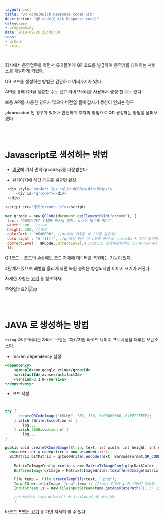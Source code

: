 ```yaml
---
layout: post
title: "QR code(Quick Response code) 생성"
description: "QR code(Quick Response code)"
categories:
- programming
date: 2019-09-26 20:05:00
tags:
- qrCode
- zxing

---
```



회사에서  운영업무를 하면서 유저들어게 QR 코드를 발급하여 통역기를 대여하는 서비스를 개발하게 되었다.

QR 코드를 생성하는 방법은  간단하고 여러가지가 있다.  

API를 통해 QR을 생성할 수도 있고 라이브러리를 사용해서 생성 할 수도 있다.  

보통 API를 사용한 경우가 많으나 버전업 될때 갑자기 생성이 안되는 경우 

,deprecated 된 경우가 있어서 안전하게 후자의 방법으로 QR 생성하는 방법을 살펴보겠다.

<br><br>
# Javascript로 생성하는 방법

- [이곳](https://davidshimjs.github.io/qrcodejs/)에 가서 먼저 qrcode.js를 다운받는다

- 뷰페이지에 해당 코드를 넣으면 완성

```javascript
 <div style="border: 2px solid #000;width:500px">
	 <div id="qrcode"></div>
 </div>
 
<script src="경로/qrcode.js"></script>

var qrcode = new QRCode(document.getElementById("qrcode"), {
 text: "QR리더기로 읽을때 표시될 문자. url이 될수도 있다",
 width: 300,  //가로
 height: 300, //세로
 colorDark : "#000000", //qr에서 어두운 색 (보통 검은색) 
 colorLight : "#ffffff", //qr에서 밝은 색 (보통 하얀색) colorDark 보다 옅어야한다.
 correctLevel : QRCode.CorrectLevel.H //qr코드 오류복원능력임 (L->M->Q->H)
 });

```

QR코드는 코드의 손상에도 코드 자체에 데이터를 복원하는 기능이 있다. 

4단계가 있으며 레벨을 올리게 되면 복원 능력은 향상되지만 이미지 크기가 커진다.

자세한 사항은 [요기](https://www.qrcode.com/en/about/error_correction.html) 를 참조하자.

무엇일까요?
![qr](https://user-images.githubusercontent.com/32725840/65689407-fbca2500-e0a7-11e9-903e-fdac97002921.png)



<br><br>



# JAVA 로 생성하는 방법

`zxing` 라이브러리는 자바로 구현된 1차/2차원 바코드 이미지 프로세싱을 다루는 오픈소스다. 
 
- maven dependency 설정

``` xml
<dependency>
    <groupId>com.google.zxing</groupId>
    <artifactId>javase</artifactId>
    <version>3.1.0</version>
</dependency>
```

- 코드 작성


``` java


try {
	  createQRCodeImage("QR내용", 350, 350, 0x00000000, 0xFFFFFFFF);
	} catch (WriterException e) {
	    log....
	} catch (IOException e) {
	    log....
}

public void createQRCodeImage(String text, int width, int height, int qrDarkColor, int qrLightColor)throws WriterException, IOException {
  QRCodeWriter qrCodeWriter = new QRCodeWriter();
  BitMatrix bitMatrix = qrCodeWriter.encode(text, BarcodeFormat.QR_CODE, width, height); //텍스트, 바코드 포맷,가로,세로
    
	MatrixToImageConfig config = new MatrixToImageConfig(qrDarkColor , qrLightColor); //진한색, 연한색
	BufferedImage qrImage = MatrixToImageWriter.toBufferedImage(matrix , config);

	File temp =  File.createTempFile(text, ".png"); 
	ImageIO.write(qrImage, "png",temp ); //temp 위치에 qr이 이미지 생성됨. 
	InputStream is = new FileInputStream(temp.getAbsolutePath()); // 인풋 스트림으로 변환(향후 S3로 업로드하기위한 작업)

	//로직처리후 temp.delete() 와 is.close()를 해줘야함.
    }
```

바코드 포맷은 [요기](https://zxing.github.io/zxing/apidocs/com/google/zxing/BarcodeFormat.html) 를 가면 자세히 볼 수 있다.
